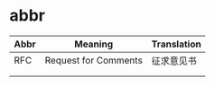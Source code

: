 
# abbr

| Abbr | Meaning              | Translation |
| ---- | -------------------- | ----------- |
| RFC  | Request for Comments | 征求意见书  |
|      |                      |             |
|      |                      |             |


